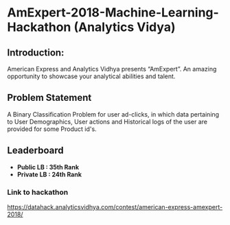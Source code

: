 # AmExpert-2018-Machine-Learning-Hackathon (Analytics Vidya)

## Introduction: 

American Express and Analytics Vidhya presents “AmExpert”. An amazing opportunity to showcase your analytical abilities and talent.

## Problem Statement

A Binary Classification Problem for user ad-clicks, in which data pertaining to User Demographics, User actions and Historical logs of the user are provided for some Product id's.

## Leaderboard
* **Public LB : 35th Rank**
* **Private LB : 24th Rank**

### Link to hackathon
https://datahack.analyticsvidhya.com/contest/american-express-amexpert-2018/
